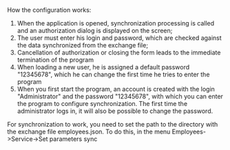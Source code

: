 How the configuration works:
1) When the application is opened, synchronization processing is called and an authorization dialog is displayed on the screen;
2) The user must enter his login and password, which are checked against the data synchronized from the exchange file;
3) Cancellation of authorization or closing the form leads to the immediate termination of the program
4) When loading a new user, he is assigned a default password "12345678", which he can change the first time he tries to enter the program
5) When you first start the program, an account is created with the login "Administrator" and the password "12345678", with which you can enter 
the program to configure synchronization. The first time the administrator logs in, it will also be possible to change the password.

For synchronization to work, you need to set the path to the directory with the exchange file employees.json.
To do this, in the menu Employees->Service->Set parameters sync
